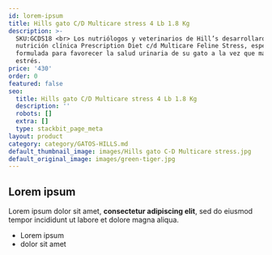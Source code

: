 ```yaml
---
id: lorem-ipsum
title: Hills gato C/D Multicare stress 4 Lb 1.8 Kg
description: >-
  SKU:GCDS18 <br> Los nutriólogos y veterinarios de Hill’s desarrollaron la
  nutrición clínica Prescription Diet c/d Multicare Feline Stress, especialmente
  formulada para favorecer la salud urinaria de su gato a la vez que maneja el
  estrés.
price: '430'
order: 0
featured: false
seo:
  title: Hills gato C/D Multicare stress 4 Lb 1.8 Kg
  description: ''
  robots: []
  extra: []
  type: stackbit_page_meta
layout: product
category: category/GATOS-HILLS.md
default_thumbnail_image: images/Hills gato C-D Multicare stress.jpg
default_original_image: images/green-tiger.jpg
---
```

## Lorem ipsum

Lorem ipsum dolor sit amet, **consectetur adipiscing elit**, sed do eiusmod tempor incididunt ut labore et dolore magna aliqua.

- Lorem ipsum
- dolor sit amet